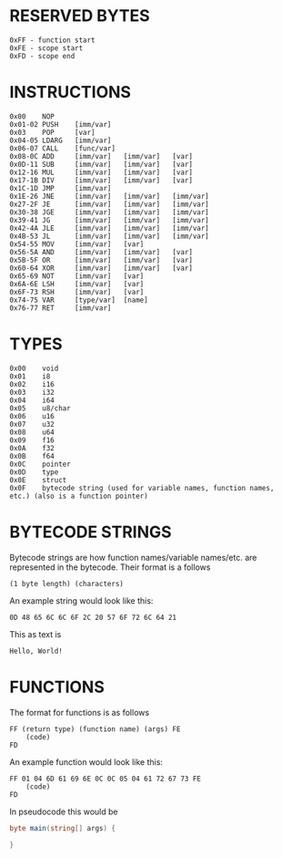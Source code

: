 # RESERVED BYTES
```
0xFF - function start
0xFE - scope start
0xFD - scope end
```

# INSTRUCTIONS

```
0x00	NOP
0x01-02	PUSH    [imm/var]
0x03	POP     [var]
0x04-05	LDARG   [imm/var]
0x06-07	CALL    [func/var]
0x08-0C	ADD     [imm/var]   [imm/var]   [var]
0x0D-11	SUB     [imm/var]   [imm/var]   [var]
0x12-16	MUL     [imm/var]   [imm/var]   [var]
0x17-1B	DIV     [imm/var]   [imm/var]   [var]
0x1C-1D	JMP     [imm/var]
0x1E-26 JNE     [imm/var]   [imm/var]   [imm/var]
0x27-2F JE      [imm/var]   [imm/var]   [imm/var]
0x30-38 JGE     [imm/var]   [imm/var]   [imm/var]
0x39-41 JG      [imm/var]   [imm/var]   [imm/var]
0x42-4A JLE     [imm/var]   [imm/var]   [imm/var]
0x4B-53 JL      [imm/var]   [imm/var]   [imm/var]
0x54-55	MOV     [imm/var]   [var]
0x56-5A	AND     [imm/var]   [imm/var]   [var]
0x5B-5F	OR      [imm/var]   [imm/var]   [var]
0x60-64	XOR     [imm/var]   [imm/var]   [var]
0x65-69	NOT     [imm/var]   [var]
0x6A-6E	LSH     [imm/var]   [var]
0x6F-73	RSH     [imm/var]   [var]
0x74-75	VAR     [type/var]  [name]
0x76-77 RET     [imm/var]
```

# TYPES

```
0x00	void
0x01	i8
0x02	i16
0x03	i32
0x04	i64
0x05	u8/char
0x06	u16
0x07	u32
0x08	u64
0x09	f16
0x0A	f32
0x0B	f64
0x0C	pointer
0x0D	type
0x0E	struct
0x0F	bytecode string (used for variable names, function names, etc.) (also is a function pointer)
```

# BYTECODE STRINGS
Bytecode strings are how function names/variable names/etc. are represented in the bytecode.
Their format is a follows
```
(1 byte length) (characters)
```
An example string would look like this:
```
0D 48 65 6C 6C 6F 2C 20 57 6F 72 6C 64 21
```
This as text is
```
Hello, World!
```

# FUNCTIONS
The format for functions is as follows
```
FF (return type) (function name) (args) FE
    (code)
FD
```
An example function would look like this:
```
FF 01 04 6D 61 69 6E 0C 0C 05 04 61 72 67 73 FE
    (code)
FD
```
In pseudocode this would be
```cs
byte main(string[] args) {

}
```